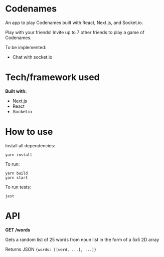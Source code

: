 # Codenames
An app to play Codenames built with React, Next.js, and Socket.io.

Play with your friends! Invite up to 7 other friends to play a game of Codenames.

To be implemented:
- Chat with socket.io

# Tech/framework used
**Built with:**
- Next.js
- React
- Socket.io

# How to use

Install all dependencies:
```
yarn install
```

To run:
```
yarn build
yarn start
```

To run tests:
```
jest
```

# API

**GET /words**

Gets a random list of 25 words from noun list in the form of a 5x5 2D array

Returns JSON `{words: [[word, ...], ...]}`
